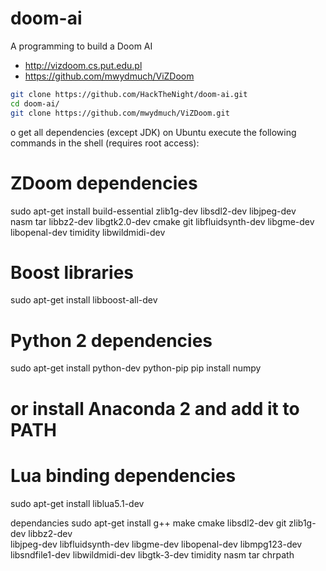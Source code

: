 # doom-ai
A programming to build a Doom AI
- http://vizdoom.cs.put.edu.pl
- https://github.com/mwydmuch/ViZDoom

````bash
git clone https://github.com/HackTheNight/doom-ai.git
cd doom-ai/
git clone https://github.com/mwydmuch/ViZDoom.git
````


o get all dependencies (except JDK) on Ubuntu execute the following commands in the shell (requires root access):

# ZDoom dependencies
sudo apt-get install build-essential zlib1g-dev libsdl2-dev libjpeg-dev \
nasm tar libbz2-dev libgtk2.0-dev cmake git libfluidsynth-dev libgme-dev \
libopenal-dev timidity libwildmidi-dev

# Boost libraries
sudo apt-get install libboost-all-dev

# Python 2 dependencies
sudo apt-get install python-dev python-pip
pip install numpy
# or install Anaconda 2 and add it to PATH

# Lua binding dependencies
sudo apt-get install liblua5.1-dev

dependancies
sudo apt-get install g++ make cmake libsdl2-dev git zlib1g-dev libbz2-dev \
libjpeg-dev libfluidsynth-dev libgme-dev libopenal-dev libmpg123-dev \
libsndfile1-dev libwildmidi-dev libgtk-3-dev timidity nasm tar chrpath
